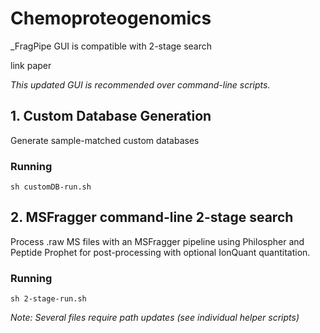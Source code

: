 # Chemoproteogenomics

_FragPipe GUI is compatible with 2-stage search 

link paper

_This updated GUI is recommended over command-line scripts._



## 1. Custom Database Generation

Generate sample-matched custom databases 

### Running

`sh customDB-run.sh`

## 2. MSFragger command-line 2-stage search

Process .raw MS files with an MSFragger pipeline using Philospher and Peptide Prophet for post-processing with optional IonQuant quantitation.

### Running

`sh 2-stage-run.sh`
 
_Note: Several files require path updates (see individual helper scripts)_

